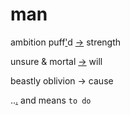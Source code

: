 # man

ambition puff['](https://en.wikipedia.org/wiki/Through_a_Glass,_Darkly_(poem))d [-](https://www.youtube.com/watch?v=easWqy08wr8)> strength

unsure & mortal [-](https://en.wikipedia.org/wiki/Trilemma)> will

beastly oblivion -> cause

..[.](bilowozo.ipynb) and means `to do`

```{tableofcontents}
```

